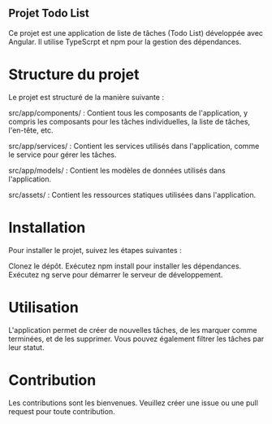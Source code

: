 ## Projet Todo List
Ce projet est une application de liste de tâches (Todo List) développée avec Angular. Il utilise TypeScrpt et npm pour la gestion des dépendances.

# Structure du projet
Le projet est structuré de la manière suivante :

src/app/components/ : Contient tous les composants de l'application, y compris les composants pour les tâches individuelles, la liste de tâches, l'en-tête, etc.

src/app/services/ : Contient les services utilisés dans l'application, comme le service pour gérer les tâches.

src/app/models/ : Contient les modèles de données utilisés dans l'application.

src/assets/ : Contient les ressources statiques utilisées dans l'application.

# Installation
Pour installer le projet, suivez les étapes suivantes :

Clonez le dépôt.
Exécutez npm install pour installer les dépendances.
Exécutez ng serve pour démarrer le serveur de développement.

# Utilisation
L'application permet de créer de nouvelles tâches, de les marquer comme terminées, et de les supprimer. Vous pouvez également filtrer les tâches par leur statut.

# Contribution
Les contributions sont les bienvenues. Veuillez créer une issue ou une pull request pour toute contribution.